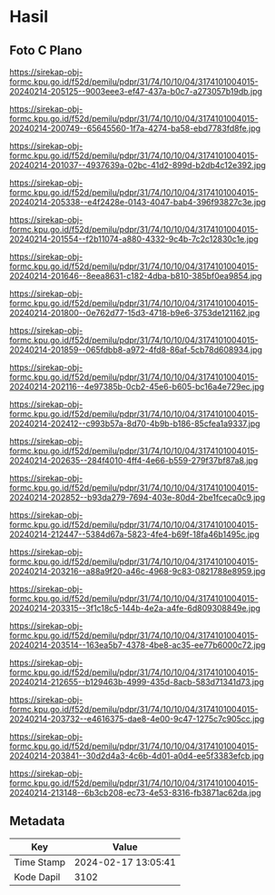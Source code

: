 # Hasil

## Foto C Plano

https://sirekap-obj-formc.kpu.go.id/f52d/pemilu/pdpr/31/74/10/10/04/3174101004015-20240214-205125--9003eee3-ef47-437a-b0c7-a273057b19db.jpg

https://sirekap-obj-formc.kpu.go.id/f52d/pemilu/pdpr/31/74/10/10/04/3174101004015-20240214-200749--65645560-1f7a-4274-ba58-ebd7783fd8fe.jpg

https://sirekap-obj-formc.kpu.go.id/f52d/pemilu/pdpr/31/74/10/10/04/3174101004015-20240214-201037--4937639a-02bc-41d2-899d-b2db4c12e392.jpg

https://sirekap-obj-formc.kpu.go.id/f52d/pemilu/pdpr/31/74/10/10/04/3174101004015-20240214-205338--e4f2428e-0143-4047-bab4-396f93827c3e.jpg

https://sirekap-obj-formc.kpu.go.id/f52d/pemilu/pdpr/31/74/10/10/04/3174101004015-20240214-201554--f2b11074-a880-4332-9c4b-7c2c12830c1e.jpg

https://sirekap-obj-formc.kpu.go.id/f52d/pemilu/pdpr/31/74/10/10/04/3174101004015-20240214-201646--8eea8631-c182-4dba-b810-385bf0ea9854.jpg

https://sirekap-obj-formc.kpu.go.id/f52d/pemilu/pdpr/31/74/10/10/04/3174101004015-20240214-201800--0e762d77-15d3-4718-b9e6-3753de121162.jpg

https://sirekap-obj-formc.kpu.go.id/f52d/pemilu/pdpr/31/74/10/10/04/3174101004015-20240214-201859--065fdbb8-a972-4fd8-86af-5cb78d608934.jpg

https://sirekap-obj-formc.kpu.go.id/f52d/pemilu/pdpr/31/74/10/10/04/3174101004015-20240214-202116--4e97385b-0cb2-45e6-b605-bc16a4e729ec.jpg

https://sirekap-obj-formc.kpu.go.id/f52d/pemilu/pdpr/31/74/10/10/04/3174101004015-20240214-202412--c993b57a-8d70-4b9b-b186-85cfea1a9337.jpg

https://sirekap-obj-formc.kpu.go.id/f52d/pemilu/pdpr/31/74/10/10/04/3174101004015-20240214-202635--284f4010-4ff4-4e66-b559-279f37bf87a8.jpg

https://sirekap-obj-formc.kpu.go.id/f52d/pemilu/pdpr/31/74/10/10/04/3174101004015-20240214-202852--b93da279-7694-403e-80d4-2be1fceca0c9.jpg

https://sirekap-obj-formc.kpu.go.id/f52d/pemilu/pdpr/31/74/10/10/04/3174101004015-20240214-212447--5384d67a-5823-4fe4-b69f-18fa46b1495c.jpg

https://sirekap-obj-formc.kpu.go.id/f52d/pemilu/pdpr/31/74/10/10/04/3174101004015-20240214-203216--a88a9f20-a46c-4968-9c83-0821788e8959.jpg

https://sirekap-obj-formc.kpu.go.id/f52d/pemilu/pdpr/31/74/10/10/04/3174101004015-20240214-203315--3f1c18c5-144b-4e2a-a4fe-6d809308849e.jpg

https://sirekap-obj-formc.kpu.go.id/f52d/pemilu/pdpr/31/74/10/10/04/3174101004015-20240214-203514--163ea5b7-4378-4be8-ac35-ee77b6000c72.jpg

https://sirekap-obj-formc.kpu.go.id/f52d/pemilu/pdpr/31/74/10/10/04/3174101004015-20240214-212655--b129463b-4999-435d-8acb-583d71341d73.jpg

https://sirekap-obj-formc.kpu.go.id/f52d/pemilu/pdpr/31/74/10/10/04/3174101004015-20240214-203732--e4616375-dae8-4e00-9c47-1275c7c905cc.jpg

https://sirekap-obj-formc.kpu.go.id/f52d/pemilu/pdpr/31/74/10/10/04/3174101004015-20240214-203841--30d2d4a3-4c6b-4d01-a0d4-ee5f3383efcb.jpg

https://sirekap-obj-formc.kpu.go.id/f52d/pemilu/pdpr/31/74/10/10/04/3174101004015-20240214-213148--6b3cb208-ec73-4e53-8316-fb3871ac62da.jpg


## Metadata

| Key        | Value               |
| ---------- | ------------------- |
| Time Stamp | 2024-02-17 13:05:41 |
| Kode Dapil | 3102                |



